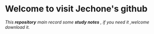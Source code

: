 # Welcome to visit Jechone's github #

*This **repository** main record some **study notes** , if you need it ,welcome download it.* 
